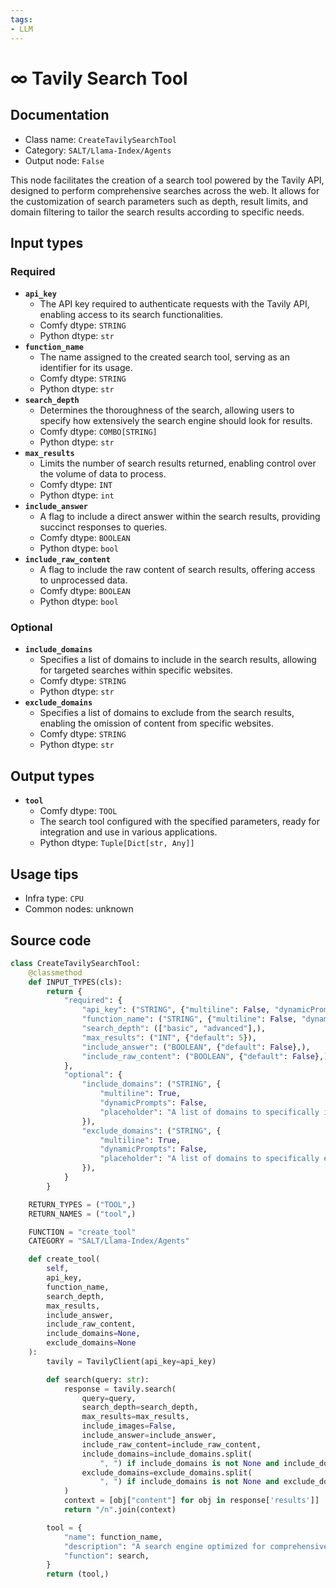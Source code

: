 ```yaml
---
tags:
- LLM
---
```


# ∞ Tavily Search Tool
## Documentation
- Class name: `CreateTavilySearchTool`
- Category: `SALT/Llama-Index/Agents`
- Output node: `False`

This node facilitates the creation of a search tool powered by the Tavily API, designed to perform comprehensive searches across the web. It allows for the customization of search parameters such as depth, result limits, and domain filtering to tailor the search results according to specific needs.
## Input types
### Required
- **`api_key`**
    - The API key required to authenticate requests with the Tavily API, enabling access to its search functionalities.
    - Comfy dtype: `STRING`
    - Python dtype: `str`
- **`function_name`**
    - The name assigned to the created search tool, serving as an identifier for its usage.
    - Comfy dtype: `STRING`
    - Python dtype: `str`
- **`search_depth`**
    - Determines the thoroughness of the search, allowing users to specify how extensively the search engine should look for results.
    - Comfy dtype: `COMBO[STRING]`
    - Python dtype: `str`
- **`max_results`**
    - Limits the number of search results returned, enabling control over the volume of data to process.
    - Comfy dtype: `INT`
    - Python dtype: `int`
- **`include_answer`**
    - A flag to include a direct answer within the search results, providing succinct responses to queries.
    - Comfy dtype: `BOOLEAN`
    - Python dtype: `bool`
- **`include_raw_content`**
    - A flag to include the raw content of search results, offering access to unprocessed data.
    - Comfy dtype: `BOOLEAN`
    - Python dtype: `bool`
### Optional
- **`include_domains`**
    - Specifies a list of domains to include in the search results, allowing for targeted searches within specific websites.
    - Comfy dtype: `STRING`
    - Python dtype: `str`
- **`exclude_domains`**
    - Specifies a list of domains to exclude from the search results, enabling the omission of content from specific websites.
    - Comfy dtype: `STRING`
    - Python dtype: `str`
## Output types
- **`tool`**
    - Comfy dtype: `TOOL`
    - The search tool configured with the specified parameters, ready for integration and use in various applications.
    - Python dtype: `Tuple[Dict[str, Any]]`
## Usage tips
- Infra type: `CPU`
- Common nodes: unknown


## Source code
```python
class CreateTavilySearchTool:
    @classmethod
    def INPUT_TYPES(cls):
        return {
            "required": {
                "api_key": ("STRING", {"multiline": False, "dynamicPrompts": False, "placeholder": "Tavily API key"}),
                "function_name": ("STRING", {"multiline": False, "dynamicPrompts": False, "default": "tavily_search_tool"}),
                "search_depth": (["basic", "advanced"],),
                "max_results": ("INT", {"default": 5}),
                "include_answer": ("BOOLEAN", {"default": False},),
                "include_raw_content": ("BOOLEAN", {"default": False},),
            },
            "optional": {
                "include_domains": ("STRING", {
                    "multiline": True,
                    "dynamicPrompts": False,
                    "placeholder": "A list of domains to specifically include in the search results. Default is None, which includes all domains. e.g. \"google.com, twitter.com\"",
                }),
                "exclude_domains": ("STRING", {
                    "multiline": True,
                    "dynamicPrompts": False,
                    "placeholder": "A list of domains to specifically exclude from the search results. Default is None, which doesn't exclude any domains. e.g. \"google.com, twitter.com\"",
                }),
            }
        }

    RETURN_TYPES = ("TOOL",)
    RETURN_NAMES = ("tool",)

    FUNCTION = "create_tool"
    CATEGORY = "SALT/Llama-Index/Agents"

    def create_tool(
        self,
        api_key,
        function_name,
        search_depth,
        max_results,
        include_answer,
        include_raw_content,
        include_domains=None,
        exclude_domains=None
    ):
        tavily = TavilyClient(api_key=api_key)

        def search(query: str):
            response = tavily.search(
                query=query,
                search_depth=search_depth,
                max_results=max_results,
                include_images=False,
                include_answer=include_answer,
                include_raw_content=include_raw_content,
                include_domains=include_domains.split(
                    ", ") if include_domains is not None and include_domains != "" else None,
                exclude_domains=exclude_domains.split(
                    ", ") if include_domains is not None and exclude_domains != "" else None,
            )
            context = [obj["content"] for obj in response['results']]
            return "/n".join(context)

        tool = {
            "name": function_name,
            "description": "A search engine optimized for comprehensive, accurate, and trusted results. Useful for when you need to answer questions about current events. Input should be a search query.",
            "function": search,
        }
        return (tool,)

```

